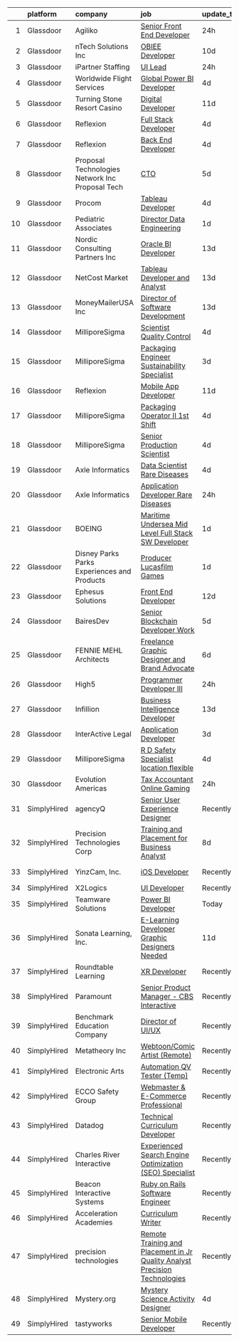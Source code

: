 

|    | platform    | company                                            | job                                                                                                                                                                                                                                                                                                                                                                                                                                                                                                                                                                                                                                                                                                                                                                                                                                                                                                                                                                                                                                                                                                                                                                                 | update_time   | location               |
|---:|:------------|:---------------------------------------------------|:------------------------------------------------------------------------------------------------------------------------------------------------------------------------------------------------------------------------------------------------------------------------------------------------------------------------------------------------------------------------------------------------------------------------------------------------------------------------------------------------------------------------------------------------------------------------------------------------------------------------------------------------------------------------------------------------------------------------------------------------------------------------------------------------------------------------------------------------------------------------------------------------------------------------------------------------------------------------------------------------------------------------------------------------------------------------------------------------------------------------------------------------------------------------------------|:--------------|:-----------------------|
|  1 | Glassdoor   | Agiliko                                            | [Senior Front End Developer](https://www.glassdoor.com/partner/jobListing.htm?pos=102&ao=1110586&s=58&guid=000001813ceb112d8b528569f6ad082b&src=GD_JOB_AD&t=SR&vt=w&ea=1&cs=1_e94e7362&cb=1654584447711&jobListingId=1007921917311&cpc=3490D71336BF6258&jrtk=3-0-1g4uem4b6q6fn801-1g4uem4bkmfra801-890b61647273cd3c--6NYlbfkN0D0ZqxdZg2TwcIemQ4yr89eGinLCR7bn2QHXosobzuZIDPQNz2x7R5j_knFQxVWfJ7pCtgmXkjYXtJV0rBM8cIrOc_QF6YezZupp1z1CnqMl-VVID3ejjCI0oAqhWrZ_mzzQ5tAk68g4EZAag4q7bpgtXvHHt218_OOR1nfoKu1EsuGeddOhwT3JyZy8hGbLCTD_mLOnkTNhkFFUj_WhyS_N4mOcE64vw_RCBX5mYBdkQR63EWKf5d9-5FzxrXhUFMgrvntvxWPZcKdeVGvLtPMXys3j5Qy8vB-n0ZwKZ9NG_4BGOsCY_tZMdr3y_bhlAVyYSAsqQnVygCR56Oho9iWXRDoCSEHZnOxN5OvPnGUAloVUig9_uYKxZFx4Enhi8bleJp5f5kJ6Kv3c-NTDLYLNMiO8Y3f8XIHzYD7lR7qx2qPB53q2zMS05a5RA7ox93ViMhOmcBN4FEXKwhmBKCSd70WwbzJ8CDhBgDK51JRFiytOx_VBjCRqeiWLkwNJkoFf7OhBs-oEw%3D%3D)                                                                                                                                                                                                                                                                                                   | 24h           | Remote                 |
|  2 | Glassdoor   | nTech Solutions Inc                                | [OBIEE Developer](https://www.glassdoor.com/partner/jobListing.htm?pos=127&ao=1110586&s=58&guid=000001813ceb112d8b528569f6ad082b&src=GD_JOB_AD&t=SR&vt=w&ea=1&cs=1_13484702&cb=1654584447714&jobListingId=1007899629247&cpc=D99DB9A39DE67464&jrtk=3-0-1g4uem4b6q6fn801-1g4uem4bkmfra801-12a9408977881fb0--6NYlbfkN0BaWX271LTawDCru7aqoxnwLvi923L1fWKDUcEKww0rGpw3H3l_Hc6zqj-sSau81j8nnlK8Shl66ivofoxQkynfFjX5iuG0HW9ayfepzVlxZLeou9z0jTrw5DdYeiNrimgpxcrT3MD6y5IjC2fZ58y9Syk75exA3-H1H9Zb_M0BxMgy-Ca-iUF9JYXQaOsDa4FAy3v7ekpV3QF7iby4u_U6F4OR8CLB07QcM68Zbf4n5_4N4Tev5XVkZ3D1ExU9rz-NqGC2jxbFh16wP76roic9fuvIadJx3Qyw37-f9VyYETTKueUcTpSch7sf837lkvcUrBmKhplz4g2KbLpYEPz2H-EkuKyWDF--0KVubw9sgX8UXvLNdU6pMve2tQVjLXcn85q5iUjcOG6uWV3pcpmYif2HWu_Q-H0eq_rzUdCBeGTvEst0JG4_k_HtGJK4w4k2FQ4BaeLDU7-EWjROXPybjtI3rIiw4OQ6dMKO3z1EeQAZR5aw4OtCREoY5CKx5OIF2BlqChQo_A4a2PP6P9hw04xfERi_aDMMDw00EhyTHvXeeDd9ekBj)                                                                                                                                                                                                                                                                          | 10d           | Philadelphia, PA       |
|  3 | Glassdoor   | iPartner Staffing                                  | [UI Lead](https://www.glassdoor.com/partner/jobListing.htm?pos=128&ao=1110586&s=58&guid=000001813ceb112d8b528569f6ad082b&src=GD_JOB_AD&t=SR&vt=w&ea=1&cs=1_091a900e&cb=1654584447715&jobListingId=1007920739618&cpc=B076152010A3B66C&jrtk=3-0-1g4uem4b6q6fn801-1g4uem4bkmfra801-97ca674ef347cab0--6NYlbfkN0B-EimVQqTc2tFIV6vuu5Q2yMpllFPYuV8Iz2jCwgQfkw-l4YPp5GzHKH7Tz3sIsloMCPDl7xEbhyUty-bqmeEVRijf3D4KasROnH7706eWL7-ejOnMaYU4HGEcZQcsfPDG7FgWZuuopC5_RHqHWiVUfA2lhb--Ta7vkmjWGKKm3lauOji-qwubMOd8cZq-HsZt8PSFIngz2gyf4KaYsNSFXi3zZTAk-1AbRXsZFg-aBEj7h2OPq767hl8AIZK0ccNtRLqXcGBAtLPPrx9sOJ-TeJTIUUIIqtiRpIPt6fumKQPN4RQhOAq9e4NkVIym-IGcO_FXFtkdbm1goNpV0hP5T_EtUVjCa7NrljkzcjI0oy7b-ffozTAr2nm-qRTjcdgfD8_hNGq1M-OTNZ69Doc10hurtolXSa5mgjY9N1y-OWzRAfT08iGH9o_HbAPYU3ai2y4sodr8qd2UOZnyT0Yh5ZHUV1yC64bzXMJVyrFiUpVQI6s5cUKm_asyOk_cjd9kDuxme3IVBA%3D%3D)                                                                                                                                                                                                                                                                                                                      | 24h           | Remote                 |
|  4 | Glassdoor   | Worldwide Flight Services                          | [Global Power BI Developer](https://www.glassdoor.com/partner/jobListing.htm?pos=124&ao=1110586&s=58&guid=000001813ceb112d8b528569f6ad082b&src=GD_JOB_AD&t=SR&vt=w&ea=1&cs=1_c9855bc2&cb=1654584447714&jobListingId=1007913809101&cpc=56632219D727AB75&jrtk=3-0-1g4uem4b6q6fn801-1g4uem4bkmfra801-3551435e9a443746--6NYlbfkN0DlNXR7iZHEEVq9fvtKVQQLc88q0RD5VoHWJ6YGqchaPItLzmydZ85ZdlXhxXwSDeVQ5jyohUKO8EaWR7s_iFvQP1vfWxufg-p8kSeRLIA3cgXVuoumyf8e6sqaOO9h9tVQzkgtX5q4hJoiuWQqKb4v0hFDiciowA2DZZYAzmrmbLl4PwqCTAajMHURBZ98-CVNy11dURptuCLMHw2x67D6pjO0W-A5Q7I8_NOPntavAj21n0YEBw_Prf7E3BDuV_rgQ4sdo9-ZsWZTrAbYBovbmdWcv51DZxzzeh_td6f5XpjZXQ_hcd-QxefAkx-XbeAKlZ5vMSToDKXr5a1clUMgVnPmtPRFBMDm4itG7jKEYSP4KdfgET86wXeKobohN5CER7eIcCpzNiNYdAZbhU7rXfYKZ_6yupWoujLqZvhgoxv858GA6NsKgY_Qj5_Nm7bDhcMJziTCCcKLF13CNRbN4OFT3a4CIuI1CW74GIcr6ajjGgsKcOdid3qwVl4XC_Y8RrWqDG8vHdW_IjCgZSIr)                                                                                                                                                                                                                                                                                                | 4d            | United States          |
|  5 | Glassdoor   | Turning Stone Resort Casino                        | [Digital Developer](https://www.glassdoor.com/partner/jobListing.htm?pos=115&ao=1110586&s=58&guid=000001813ceb112d8b528569f6ad082b&src=GD_JOB_AD&t=SR&vt=w&ea=1&cs=1_fcd8c8f9&cb=1654584447713&jobListingId=1007895292865&cpc=9FE5D8D7282D4400&jrtk=3-0-1g4uem4b6q6fn801-1g4uem4bkmfra801-05998afec15f966a--6NYlbfkN0Drqv2cs2svxDvjLpEXdnoULgnlhXuTg2ub_cGqLXWQ0sLFulLhsobK3cPNmEuaM108iLnU-CIy4_ZLQWJkkBs3Ch-r_8eaG-KqllBN3a3xR-Avn03SVjY5nGQBwqFh0o5XzBnivrfNlDDpUZF3rAGC4RtuxnULrAfZ4V9RSFUb4q4X6h5sklA7SAzWWafwqYcswdWZymaKsEP0d3vfyugNzjwUfgYT0m92TjLf9H4ZgO4dHowUTrQlXgN7WoC8-DNXLrT8fIHyPT8A-PbSpT_bGGqwcEo6VGuBGjLLnCM0QG36DJKTU3yomyOamNmDDTsWHq-Dm7mdyiY1j8tAFRzV-fIZ3iKW17JOovt3WP6Gob_KcmCW40ss_g5Z3FW0ph3JguJZPH2iGkGwT4qVfJF2XL5jfgFyDURC0pOhU82v8bvgSAl5YTcPshFSF-l98-ynBF5DT3Y64wUvUv-UZEciuGQRSr0k5Y2Y4RgoNrxjFuXcZ-qZN5TtS4xW8C-ISDloO4QWjjDCLg%3D%3D)                                                                                                                                                                                                                                                                                                            | 11d           | Remote                 |
|  6 | Glassdoor   | Reflexion                                          | [Full Stack Developer](https://www.glassdoor.com/partner/jobListing.htm?pos=118&ao=1110586&s=58&guid=000001813ceb112d8b528569f6ad082b&src=GD_JOB_AD&t=SR&vt=w&cs=1_3011081b&cb=1654584447713&jobListingId=1007914920755&cpc=9EDA28EADF1DF7F0&jrtk=3-0-1g4uem4b6q6fn801-1g4uem4bkmfra801-67e4fdd39bff15c4--6NYlbfkN0AZhccrYCUSJlZEde1UnGXnwlG1V9FU8luw-eezWnVYr9_1En6wc3mzzqtSnv-4GpLxwcH31akk5faPLyjNmJbduIAfGjsk43GzdfOixoMLJxpXGhTXv0dva03SZHWagc8QrlRw6HF7t3i3Pbag-EQsHAe1k1M98B5HJqurwNlyQj1c9KfGJ7zLoWiTXuYzapcqZFWmd2nSJ1BeeF0wIYawJWEAr7CL-i__1_HEB_Qbmito2Dbe3tWXyxMUnU0yYwnjKguGqUOwQKr5Br7E8kGRi25XBcGoNidfzRVQKVASQu5W2eobg9FPGLwmthTXGcKUZK-17Bl9aFUvleU92oIEjF_tsBukXSfYgYa75u-qUWyLeGNceWP2W3HXSPUGcaYnL_gHxvgekdk5r9E-wks9KuVJoKFmqxK5GvD4P7-11_s1Bemwk8w5ahxWsjUpphA%3D)                                                                                                                                                                                                                                                                                                                                                                                            | 4d            | Lancaster, PA          |
|  7 | Glassdoor   | Reflexion                                          | [Back End Developer](https://www.glassdoor.com/partner/jobListing.htm?pos=114&ao=1110586&s=58&guid=000001813ceb112d8b528569f6ad082b&src=GD_JOB_AD&t=SR&vt=w&cs=1_4e196622&cb=1654584447713&jobListingId=1007914920753&cpc=AF8BC9077DDDE68D&jrtk=3-0-1g4uem4b6q6fn801-1g4uem4bkmfra801-64f3ec5a006a25ef--6NYlbfkN0AZhccrYCUSJlZEde1UnGXnwlG1V9FU8luw-eezWnVYr9_1En6wc3mzyZXn6_Dj2AK1-YOqjfLCzMf-TLYp-UhUAHGwadT9p8CeC09swo6OVhvvcBo1Xc9inRwMUp-QTATb6wM3ykctVMo_eSIlXQ_IxX5PmPkdqMUNkebKquxIRxfqYM5RhK_uMw1dOL6NCaogAGtaHzKjD9-YvrP-6_r6BxnFFdQWZFOmoLh1Je6aOfG1ZdoRFrc9NIqogAmeewIArYTwsq_gyyRxt3eUVBF97oMR5Yi8N11mqL4DDfT2m6L0_JyVJC7UjKbqkNrsdziUSCfLxbcjA6tTnYF6NS6CWVwGR01NFGuNzk6LD7gPhOh7E6MbiKSsLA093sza1DxSm-ueyXSv4uobMQ5wApg0Bte4OMnod5LGRqEx6rzo2ePXw3C8SDTUYJKoNnvN4_s%3D)                                                                                                                                                                                                                                                                                                                                                                                              | 4d            | Lancaster, PA          |
|  8 | Glassdoor   | Proposal Technologies Network  Inc   Proposal Tech | [CTO](https://www.glassdoor.com/partner/jobListing.htm?pos=101&ao=1110586&s=58&guid=000001813ceb112d8b528569f6ad082b&src=GD_JOB_AD&t=SR&vt=w&ea=1&cs=1_cf138cf5&cb=1654584447711&jobListingId=1007910502265&cpc=6C5F685A2901E95A&jrtk=3-0-1g4uem4b6q6fn801-1g4uem4bkmfra801-ff016a607264e08f--6NYlbfkN0D4nuovUOU2dPryPr7-xanE7ZFWASvaSyNm3BqXIbrO0nDY8rIvRZx9k3Hk5-It0ewDe_dTgLhJGJyBUzGi8suw1yTW6jCjkDdIPAZGytLuX4sqtEIh9I0O3Ht17RxrsRtlIc49xXhnyU0rlxXD25hhcOvQ_XwRjLNMHs_wI3KeRO4NMKsYulTRtGujC25jcvtVQNdeojySwENMRnbtqtY1BMfVDJ47_lyhArlCMBNzRXFnhFxtr6vPetJMN9Z9eE9cNg3P6ge2Ly22dOTv-LZONFzT8p2D0n8-lVTVx86y8PHRF8o0OFXHWmDs-7mtATnG1USiJakXwCObalZpStZ1Vq6hw6qnIaJkUuCXgQvnhNZyp1cRqIET7_HK1MmImXGM0JUlO048DDEZdKbDgeHvX2lBFON3cN4SoE7DptG4s0aQpzxwFCaouRkOb61TsY6kLKU7OUaCbC2hsc88QJ5Rbh4lSiP6Yg4TLxshP8TjVkdD6z4JwsD45pgXz70yPiw4_q8whqy7Fw%3D%3D)                                                                                                                                                                                                                                                                                                                          | 5d            | San Diego, CA          |
|  9 | Glassdoor   | Procom                                             | [Tableau Developer](https://www.glassdoor.com/partner/jobListing.htm?pos=104&ao=1110586&s=58&guid=000001813ceb112d8b528569f6ad082b&src=GD_JOB_AD&t=SR&vt=w&ea=1&cs=1_e18c31f3&cb=1654584447712&jobListingId=1007913483860&cpc=21FF074A0DA48AB8&jrtk=3-0-1g4uem4b6q6fn801-1g4uem4bkmfra801-446f3fe1e3dfa61d--6NYlbfkN0BreR47D9bMWJ28XlwS8rs2_GIFY3-vSdy_Xwl-swcV-mu1ZFQXgVSpWtMe3rAMydT3IG7Mos31yd2tsKg_lmjBMKVVlTLPoONxqJ5ullKYWPOTBaUccyfyc_qeYD0aYQQ5nryx-M8n89BqwJ1PPub1rbpM-q6BFNvOzz3b7lVIH8s3PmS54wBsr4q_--pyOsif4aeFCsb7ffF_V743c0GMfW_Mv0XfF0PCRl-zY8oi-Xv7P7TZ4VLYjksyte5Zk9G9Gj1k50no3HMitDDk4AQbrdUR0QwNWros-FBUEQIPxmcs2RVSKV5B6pP_TtIb_srAyxnayhbvBhSfscbQM8oiUkuAX8htULGpyWw5aUy0nWcDLGsgPirnCf0fX8g6_CaFsEpZ0sBTH4GFXU6iu9qL2sjtuW68BWFssNrZUHLsW-kse4vqJ0ZHyim1KShEJIAPMGAsodpYtYM6_gTKlDLlKrERQwkz1BtmLjfaqcnicuixQTv2JahBGBQ50YQYUiYpiSo-V_R6hHkn-aXvEcquZ3LTG1mqlP0BsD1JKiUxb_eHzOjaICAdZoGF0Urj8XUtGiciSCmxSRlqetQAEa07)                                                                                                                                                                                                                                        | 4d            | Irving, TX             |
| 10 | Glassdoor   | Pediatric Associates                               | [Director  Data Engineering](https://www.glassdoor.com/partner/jobListing.htm?pos=123&ao=1110586&s=58&guid=000001813ceb112d8b528569f6ad082b&src=GD_JOB_AD&t=SR&vt=w&ea=1&cs=1_f077983c&cb=1654584447714&jobListingId=1007919085309&cpc=723ADC3DFE402989&jrtk=3-0-1g4uem4b6q6fn801-1g4uem4bkmfra801-e684df30a9c96e20--6NYlbfkN0DemAzEP9v8bu_pGidMGU8OExREO38xbIwIxTr4yWdaEYEhIR7v2WjdryoIPKSwVfi88H5hRXsl4zDSOhH5oTigNK3B_dLrPAiIeNRy4J_UoX-HnPmCnrMakjU-pQ1tSPN58X0uayTH1YvllaxQiMSf39LepV_oJAY5_NhULLUj3B5hqdWBrmiW_q6vaP4Jmy32hDczMI0dwHNdq1Xqm_nQkWn1t8df4cN9IC3NoARzJ5P8vjQ57D7sKUe84zabOmwXnQ3DZK-GVj0gy8biIbeAfIPDlU-QkDlGiH-LV2keX7YkhmJ8zVrhWbwH6i8DvJWKDxG8cyQCy84EGv3-Gu4EJ5PNerFRIffasbVVR79PKvV2eLmjQ5xxQ6Q5VsYUl7kyOcYjENnD8T7CLxlW6kPg61qqhaMuTeFFDPwqHLoCwx_pQI-PUCaGILivnLoVRJTOQwOl_gRABdmWO5x4ebvDcqyxOKaD1uwqMcIxngFDLys3pQTBJ-YeumiXM81sb8I%3D)                                                                                                                                                                                                                                                                                                                 | 1d            | Remote                 |
| 11 | Glassdoor   | Nordic Consulting Partners  Inc                    | [Oracle BI Developer](https://www.glassdoor.com/partner/jobListing.htm?pos=112&ao=1110586&s=58&guid=000001813ceb112d8b528569f6ad082b&src=GD_JOB_AD&t=SR&vt=w&ea=1&cs=1_362e96ca&cb=1654584447713&jobListingId=1007888989177&cpc=E521981D00147CE2&jrtk=3-0-1g4uem4b6q6fn801-1g4uem4bkmfra801-c65aa6d808245083--6NYlbfkN0CuddYzSunS7E2NwYd7exJbI9ja9fl0T_DWmOxRVbKZd05zysZ4NU7V6nA2FDDAn8iSntbVlt1wsw8c57heOUVAWR6y5WsiLDUXlbQfdfcJonMvt7TxDdPii0BiQPgiq-Ff1_GMKdJTk10X4Vu10iBegMZBucODL1XMtTdDTgfbLV3qgP9tAzBOjZY580DxFq7E3JjdV0QkhHcITnp1bxV7p6aVtvy7gnAWPGrIlNAp5gXMXyjf8i1VbU-3st3IF2Os-pzMTMhfIMImUj4VfTMBfABFBnEk3niP_UZZ-j0GPO5LKSQGHRi5IIX8AMoJ0--rhXZeNq5y9LPtp32n5S_pTdQH8AO7aa0xl2UMo5dfNhNenuqzqfEYnrUj6ZYcoqGTyHBItKfgq6BL_Fr0Ca6IaaXL4MRElApJXaji08B9APRxkXyn7LfVoDfdaLAF5CA0glfEvMtUbi5Cg3Mg67GWTT-VE5kHBBi0a16ldvs3Kx5dDlI3JpQmDmkxbn16GnB1k-ne0VFTLw%3D%3D)                                                                                                                                                                                                                                                                                                          | 13d           | Remote                 |
| 12 | Glassdoor   | NetCost Market                                     | [Tableau Developer and Analyst](https://www.glassdoor.com/partner/jobListing.htm?pos=129&ao=1110586&s=58&guid=000001813ceb112d8b528569f6ad082b&src=GD_JOB_AD&t=SR&vt=w&ea=1&cs=1_0ee92e8f&cb=1654584447715&jobListingId=1007889611564&cpc=82B3195DA92CAF92&jrtk=3-0-1g4uem4b6q6fn801-1g4uem4bkmfra801-131d9d042ea2d248--6NYlbfkN0Axy-kXDHGgq88qlxf-kn59jw7jthD4WQMYh5lSWikGMwZ0UNCLspHuQsti98Pf0etdi9GiBAHjnWnFJt6PP3Ly0RZWa49Rl3_QtyGD-z1cDNC93xNHpOVU1r-zruyoXt-RAd88La9mzBCmzOc6LoEL0_JrqBtLBtXMaLYkON8KLg286b3hGoDUQkQVIhdEUyIyNLod3VJm_S2I-aJU3TU3-AF5JEzsPN4zBsX1HTvSrsGMS7hPAx2reQh9bYwNfieS8EmvgYsRJ5wW9iMiZEK2cPcWyofVbNYbHDtzRn30hr7hNhzmf5J_-2iATND0LybPC-Kzo-OUoB9203exostoGkHfQri8s2C564dUF6HnC1pP0LZgiYw5Xn_eXvj2KlOxMGOGgvq-kf8iR2uuXQdQgqSnZLzbRo-tWzQBFmiNlWPrvhs48mWnhgouicxrDNtIdsF0dOmBdaMsyzGFBT8ix5OX0S5r7ntncUVgR5EuhgEl3DiFnMkmDBjUnSfgvK1qT2nMTg-bkQ2PegnJBMLy)                                                                                                                                                                                                                                                                                            | 13d           | Brooklyn, NY           |
| 13 | Glassdoor   | MoneyMailerUSA  Inc                                | [Director of Software Development](https://www.glassdoor.com/partner/jobListing.htm?pos=113&ao=1110586&s=58&guid=000001813ceb112d8b528569f6ad082b&src=GD_JOB_AD&t=SR&vt=w&ea=1&cs=1_8e44f530&cb=1654584447713&jobListingId=1007889089840&cpc=EE7F0D06914A6BE7&jrtk=3-0-1g4uem4b6q6fn801-1g4uem4bkmfra801-769b1c6db1add6ee--6NYlbfkN0DT61kLjdFSjEt12lSIO0ii7jnTWqzgOABOdg3sRKPBg-BDwAt4KTL2jqdoh7ijKEecz-3k3TKLNeASbG_E3n7urExdtry5UX-DGlGBfQtG93LDx-qgDLQkGdl__XkKpvSDf5dCH3h84qeKgGio555muORIKO9SjKXJloYYKvwuY16k_Rkm26hkFOqepCD3EWnlsuhowCcW8Ac0fjAqnqtmJHhumUiDe7EXZPVU5c8nNj8Z2juSY9w2ZhvHx7InpUWil2hBKRK7GOwzjtJf2D8sk_syPTdd3C5O0GArDDHXc_Z4CELA1bLP04Pes8_keoosGnXETb3MNrb2LLsxmvgmUB69dvm1LxHH0qF8XWf2SKMxzOPdHL2Vfm7V6gB2DDRttxd5SewX9Qw8mK7QfaeNfQRtWKmCEM2gxo3qp2v_UL6HUo-jvqsawOpDW8vdgLZh6_WYLF_5TFRHYqqVnNCFhRWIoSSeZZMYPTFz7u0hjGQdPqdlAUN1JQeMmwEVMJviEd2TI-UQPuaUZN6Up1dr)                                                                                                                                                                                                                                                                                         | 13d           | Remote                 |
| 14 | Glassdoor   | MilliporeSigma                                     | [Scientist Quality Control](https://www.glassdoor.com/partner/jobListing.htm?pos=126&ao=1110586&s=58&guid=000001813ceb112d8b528569f6ad082b&src=GD_JOB_AD&t=SR&vt=w&ea=1&cs=1_fd1f0796&cb=1654584447714&jobListingId=1007913953257&cpc=59DF70BB7E75A6DF&jrtk=3-0-1g4uem4b6q6fn801-1g4uem4bkmfra801-2e666299e65aeeb4--6NYlbfkN0BVk6V6_H-44ShDoAv74t5K7SXG-DpwpkADLomRMHTs5HHjyPhJRCYmqQl3ScnWyKMtSYpZnqeUze8y10ofpyeUiBza-PxTFufdqVNYoMUF2JvKmAIYCk4spkgQWu4F_t1z2NAPf4ofNh-YRXOl7HRd8Jfextni91YSe7u3ka2f9waPzATXi0RwGe2GdzQjURWa2uQyuXSVhDet8LrRPNto7jLE234fITBADik_PPMTClu-U-KoeyMI_bUJUGJIvs6I5xeh92NptcvD7Nng1dtBuiFo6IKJTtt4LP7v-fQ6jYRwKWqizxMeZmkcFAktP14AXtVygxFUzjkY-tE5a9QwGKseBv_dqhXZ9qw18uJy2zPUvf4dTKVZ7yW12NtLJBbp6yla30ol2-X4Skpvr_ZIiZb7HO6aGlfJLzN-mGM8NOAmmZ86ebrpsr-yCvu94sn0cMVy59AHwvyTyOToUdMb0QUpW4JVtZtdvWOCUrRoxT7ygmNZUwKml-ZFq_cbdYpCZXzZFkSrfXWvZ4GsvI5oSeSGHYtxLq0%3D)                                                                                                                                                                                                                                                                                  | 4d            | Lenexa, KS             |
| 15 | Glassdoor   | MilliporeSigma                                     | [Packaging Engineer Sustainability Specialist](https://www.glassdoor.com/partner/jobListing.htm?pos=103&ao=1110586&s=58&guid=000001813ceb112d8b528569f6ad082b&src=GD_JOB_AD&t=SR&vt=w&ea=1&cs=1_4a068d72&cb=1654584447711&jobListingId=1007915930241&cpc=414F59AAC079D902&jrtk=3-0-1g4uem4b6q6fn801-1g4uem4bkmfra801-88eeaafa8c7d5cb4--6NYlbfkN0Dp6RsySR5BdQGYHsy9mvovLnm9V2JDiGVnh77ti4VDqHBlzkURKcfce07-M6JDOvVjKC3iPXWFyWKGTML32fzRh-96_nncPUvtOFtx_ZCsgu2rTrJX01uWF3M4fPryQ_QWzNIDEH1tZNJ6U0hqnXsgjQao6-gVELZ7dWopf8XIXv-w16HUoZ_at-ERwPEFEouD6WD3t5bvgb_ChdjLKmaaqlWmGcLoEpcdlWun70GhzrnD89mprbcEdTLzanol2793g1QAWVvVNLhAKF-qSb166hUaR641bba_YuZMso9f-h9jEpCGrtdXQxNQ8Xw6etiATVsJp4CBJB3zLrRWyH114bdiX1oXZ_5yWDQ__JWzvALs8wJOarbZJotIKLgFpclGrIaEu50OGeYsSEoPTdASD120t8P4AU5zMjF-ZiX3ddfota8e86EaihYLDGfKtEtmOl4gInMO9tJpb6qoFGT69azkBiYnLLTkTUnZW-9RmEIuearsfsOkf5A53K7pzBGxON7MelJqIA%3D%3D)                                                                                                                                                                                                                                                                                 | 3d            | Milwaukee, WI          |
| 16 | Glassdoor   | Reflexion                                          | [Mobile App Developer](https://www.glassdoor.com/partner/jobListing.htm?pos=111&ao=1110586&s=58&guid=000001813ceb112d8b528569f6ad082b&src=GD_JOB_AD&t=SR&vt=w&cs=1_784316f9&cb=1654584447712&jobListingId=1007894320524&cpc=F4333377EDC1BC7E&jrtk=3-0-1g4uem4b6q6fn801-1g4uem4bkmfra801-25014b43b441c21b--6NYlbfkN0AZhccrYCUSJlZEde1UnGXnwlG1V9FU8luw-eezWnVYr_TjwKh1ZGohOzdlSt-jZyJoYtBt4U67c7RgjXx3M6bAOrOJyvwKHXm4qZB4zo1Hcp6XM6pnssR78KyEJTe42_BC6MMZlqwnvKeNkY2Xb082_x9bsfE8RiO2kOQRyqmt-Jb9f1LOK6dtdKnPlwevdvkpOWpR1qgeWnST-p-j0OI_y2WRDeiDTar0o93na21NEMXZF55ZZDeJx5i9a5giifoEFozgh4WjAs6A5Cv9gTkhOgltdUs9rWPcgEUo9MtEMMcfMqhTjaqcZSAfBGBdXqbBdrrwwB2kLm-WeNGXhLc_3mzopYCrlaWveRZm5NgRik01m3W8uzTXkR9piZB7BJQooVrXT4ap2ucYLpHsFcaotxsIVUp-yEIe1hpLsGr8tZyi3O5Kp2wlau5ZV54Xh3U%3D)                                                                                                                                                                                                                                                                                                                                                                                            | 11d           | Lancaster, PA          |
| 17 | Glassdoor   | MilliporeSigma                                     | [Packaging Operator II   1st Shift](https://www.glassdoor.com/partner/jobListing.htm?pos=130&ao=1110586&s=58&guid=000001813ceb112d8b528569f6ad082b&src=GD_JOB_AD&t=SR&vt=w&ea=1&cs=1_a11c0884&cb=1654584447715&jobListingId=1007913905692&cpc=FA84DF7EA1EC2398&jrtk=3-0-1g4uem4b6q6fn801-1g4uem4bkmfra801-3bd1c49d77d64a02--6NYlbfkN0AOEVr9WcG04HRkQRrqfdRtBjzk7axq2_A_EQjoPYd2lTR35lT1Hx8ji3DYE2TWmf9CGeWrebdcD7pDSE4g51CPSOdl91cN3x_q6dV2U_aI2xvZ3HHrlSB_68JwnzJLmKsuWs77FhIPG3TVTebilju_pzPqVB9GTke8kTeiJX2C3EeXrN-yCmR-9wtYchBW2qt7SX-jWU-Woeorzz6awpQVdVqQ6_9P7-mQPsaSD_4nyCwofcAIxmmPw0dfqeeB2PXoPbnUB6qnjcz4RsYaexD668ZzXQfbhhbyMTJ20pMtxJMmvADF1lOl1V0shBleWzwNUidFrJTcrBZ5VvZ1jlHkeQ3G9pS8Ys5Nhh6woSnB_raDD--WCJE-y2dcgSQVo5glsQ-VJIvyWCcSADKm7SOkdUTtHiPkJmWgiEV8WHbwX-Fs9veZM0ssCl5L85r8MNXmSND9d_XreraQMM-747SLpw78uCLxH5yAiKn4oQjd803GIbjkr7ZyCZM_ddu7alBAILaRZu9DqvqrIJWcOUJwU4tjtxPmNN69mgOQCUDvFw%3D%3D)                                                                                                                                                                                                                                                            | 4d            | Saint Louis, MO        |
| 18 | Glassdoor   | MilliporeSigma                                     | [Senior Production Scientist](https://www.glassdoor.com/partner/jobListing.htm?pos=106&ao=1110586&s=58&guid=000001813ceb112d8b528569f6ad082b&src=GD_JOB_AD&t=SR&vt=w&ea=1&cs=1_8b722fd0&cb=1654584447712&jobListingId=1007913885135&cpc=AED165184C5D3F86&jrtk=3-0-1g4uem4b6q6fn801-1g4uem4bkmfra801-da85e24124994df8--6NYlbfkN0AOEVr9WcG04HRkQRrqfdRtBjzk7axq2_A_EQjoPYd2lTR35lT1Hx8jIZZC-vznvXEI2qjdQClkzaeUTzO1M0C6Jab9G73gEpvu1Q_Y7tUwQjsdXAskyjK-tStal-Rad4MXBgrLpTkSEr-AkC_UwwGmnBwDYSizJOI_fHHJhYEhJUbvyqAB4amIjW4C-vdbQ7y-C5wbTK-WQ3AJMvCwFLK9g5OY-OLZrFdpMYdMasTo7mONd7gk_5K9nVOnJKJOHOKSsPCdol52GHhFCYfNR_iwTrlnvWvtEhROjVE38g7O9u4iOcHDTzZQuqz3Gep54aOtnf2FIG_X8KegomWU388m7uFHTFNN26eLVHaExezcohG4RJPtQCHPIWNnK_7gy3phDJoIWXxk_EJc4EBmui2rkU1440kySC-AOR5ShW3igLohifACmCjL9aP96sgDHER7EKAAXxP3tYTs0yFfxg8ffu64wEHXEushoVKStNvXn2L9ZDFLUH6oHIjVR-hcj7N8QC4CamVtz1sJMVcOvyp2-1VVcw4t3T62dwfmq8lbrQ%3D%3D)                                                                                                                                                                                                                                                                  | 4d            | Saint Louis, MO        |
| 19 | Glassdoor   | Axle Informatics                                   | [Data Scientist   Rare Diseases](https://www.glassdoor.com/partner/jobListing.htm?pos=108&ao=1110586&s=58&guid=000001813ceb112d8b528569f6ad082b&src=GD_JOB_AD&t=SR&vt=w&ea=1&cs=1_5bbe3b73&cb=1654584447712&jobListingId=1007913660683&cpc=88825F42635DFB7C&jrtk=3-0-1g4uem4b6q6fn801-1g4uem4bkmfra801-e300bb7c7a313628--6NYlbfkN0Bo31RVmdkw5vQjGIRdvR91C8LyiQ62zsY7_1VlbtgjgNJ1ss7ltwTD2Pt12zuZIO2_iz8ZDHXHrUnXKYLJOEn37VokPVtrxnlBWxE7IaaJQJyC_x7m9qOYOa1joeP-K7ZZhTruBrKLAgyrZf_1TPy6jDNRJcHn9mwBclbIe_z2KdEcOhuzE6p20x8k7r1BZpxnh-W0vPniQJbZ2jzog4MFjcRtGDkRAHOb1uZfYEzKIOC6xoTlybFChz3OVzzb3SiicUlKQ-YoRT3C_oRsFT9fZIG3VJWNMo62fc-NQ7HWaapoRnRrn4UbwXocjagLUfcdyKVppBXP9F5-QYtuKnL8Ywd24b3VSzpRblJ5S7--kgNweSWXWeRuM77zVlZSTdzBuBJBgzTjxSRsJHHU1hXIuPMK_62db_MJJVLAPM22hMyyFY0niqtGX0wZd1WIKX6Jcl5vHKIReFfGP9RwpHI5s8WQRjcY_OscXh5IkqJ8BXBDfHCXWpAN7yTunloSNzhwuCyHgxZGdQ%3D%3D)                                                                                                                                                                                                                                                                                               | 4d            | Rockville, MD          |
| 20 | Glassdoor   | Axle Informatics                                   | [Application Developer   Rare Diseases](https://www.glassdoor.com/partner/jobListing.htm?pos=109&ao=1110586&s=58&guid=000001813ceb112d8b528569f6ad082b&src=GD_JOB_AD&t=SR&vt=w&ea=1&cs=1_23300ec2&cb=1654584447713&jobListingId=1007920967696&cpc=5F655C736EBE388B&jrtk=3-0-1g4uem4b6q6fn801-1g4uem4bkmfra801-c8c906503abb6d60--6NYlbfkN0Bo31RVmdkw5vQjGIRdvR91C8LyiQ62zsY7_1VlbtgjgNRFOzeWrBPtsWYd0isKUYCL6l9rGzLT28ZcrKPWc7ghLbo33J7Fv4_0Opk44TbnAf4573RYPyebV5CkBCT83R5gh-SkTvzNbejojTHsMipKXuaIWJSKjbDovJXk19SHeZ9Ubu-TvMQdDlAEVQwhAKRvgaT_pBs6bbNkpU4I7JiKzfv4w0cPOOzqwmGNvQWqsg5qf-rf91GRGQwYr_fU7WGDL67AwyEMrA3HAKYS7a-Fna7a6NLNT7tWwH98wkrQekNYVX3YP11odd_DHGSQRy_Y5x6vIneFGvk1WeHROrwUX-KBegdTLyP45w-PML0h2TYarxhTMWUk2z7NJRX6Kqp68DWO5k8g7jPSsxqPsZLI-OeZfIM0Ytekt7mS-0q_oZSadKqPntvGmXf8peD2j52Br-XnoR3eI5vfXMfNvT_vt9wkOKst_bT94V6CqkZ2RywQAtT8KbMEvgxw38TVjtFSnGvOhJA4Ww%3D%3D)                                                                                                                                                                                                                                                                                        | 24h           | Bethesda, MD           |
| 21 | Glassdoor   | BOEING                                             | [Maritime Undersea Mid Level Full Stack SW Developer](https://www.glassdoor.com/partner/jobListing.htm?pos=122&ao=1110586&s=58&guid=000001813ceb112d8b528569f6ad082b&src=GD_JOB_AD&t=SR&vt=w&cs=1_b07658ce&cb=1654584447714&jobListingId=1007919533160&cpc=70D6958B2CFB98E6&jrtk=3-0-1g4uem4b6q6fn801-1g4uem4bkmfra801-01dbc19f52645c75--6NYlbfkN0BddK4H-tsabPiX3BvkwhvbvP4OkLNzlRX6egXJy9Hb11ERhvpR4KXHXK2FLd2rf61G9V0NjqZspl6-VLPPTcFqUNIOnG_QJv--XqbnCL3k9CnwY6_r-SSFhWec52832DpB01i1SjT0HIst3oXSgNlvLoC-73KNBlA88Y0rMet_02bvH1WIuqJaHKYeTk5NDRoQGyOB3T7_GJw3nexs5b45eoWiJzQuNI44SahEaCTGzZGKDbgNVaGJ0Po2lJ9tGjouSXOx0A0Jj8V1692g5zbVc9MFX3foLfiyzgX_jrboZzuOkmo3GjaM5653yVzjK1nN7pSCjjzO_xJQl-_wl6TI-VBQ7dkr47L687pFbuRc5pvVZJW0bkM_pwWLTGYa6leZPxyzoxwegBX-1gYd55-bNMG1tkWqR6zWpxLxsxXTuZ4TDMg-b7WU1hT2gFdnhrY%3D)                                                                                                                                                                                                                                                                                                                                                             | 1d            | Herndon, VA            |
| 22 | Glassdoor   | Disney Parks Parks  Experiences and Products       | [Producer   Lucasfilm Games](https://www.glassdoor.com/partner/jobListing.htm?pos=119&ao=1110586&s=58&guid=000001813ceb112d8b528569f6ad082b&src=GD_JOB_AD&t=SR&vt=w&cs=1_e60a6102&cb=1654584447713&jobListingId=1007919229888&cpc=B101C867B3EF2D75&jrtk=3-0-1g4uem4b6q6fn801-1g4uem4bkmfra801-a0c3125900a9710a--6NYlbfkN0DAFTyt7pbDCC2JPO79CSdi1dIb81yjczP5qsKcZIxgiYm3-7g-689UDqHItQTwke95iZ56NJfW0WAn5lEwWQoC2Ftyae6xCNxoJh1qOeAjYQhDUgPi7yAfo7MysON79xCw9ysETEdhSQ5hJaknscd9IE51_AIVNy4hcpBdsF1pvkARQw_zxFtaSzhPoI28CYANasVERCpQTMKh50g3vajbQFyBfkDNKFM81j7pKdVPjS0WmDw_rB8_V43PDU7zHjwNaq4Ihuobv0D6LilzTlkf5eOReRdfkHMsO3YjQg6nwOvc7bDfCAgnxEjR3gg8EZKe1auPNDc5jq0jLMu0EGUaYjoonR_izqmVGwTAE0m6OSVr4CvQlYcVIIj6vN3kqwzKFvgqAXZQc1AbIHK4om_ikU4XqPOaXbgAu7u50yadRWIrEOcowbx5PLAR5s4bBB8%3D)                                                                                                                                                                                                                                                                                                                                                                                      | 1d            | Pinole, CA             |
| 23 | Glassdoor   | Ephesus Solutions                                  | [Front End Developer](https://www.glassdoor.com/partner/jobListing.htm?pos=116&ao=1110586&s=58&guid=000001813ceb112d8b528569f6ad082b&src=GD_JOB_AD&t=SR&vt=w&ea=1&cs=1_60cda67c&cb=1654584447714&jobListingId=1007892416105&cpc=8AC01DCC8FF2DC38&jrtk=3-0-1g4uem4b6q6fn801-1g4uem4bkmfra801-e225804f08ffe623--6NYlbfkN0C_82tN9TLu_XKPBJkUPiXBrIPs4kkfoElOxzU7zouLb5kkhG_0eBKksMimfN-6wUd8EJgOvlMfnlD7U_dv_r343THvUhLHL0uHWIHdXLRcNeBeLdOyrEn1WyuEpUa1PZmf06Kcgu2tQNNm-wP2OnyItmI2xslD10Q8mas5gtZVjTx1OobcQF0JyRRGDKISsJkHHMzoGkji4gS00nrlOLrpZUHgZXjx-9Ag4bgIY6f_fLxA2iPnMZDzNxx-8qMYOOf5d4PAW2g3o6YQ5aDf-fchFfA1HT7PoJn2UNV7gDzyXaLxwvbq8AGSXvgG925hTQ97DzQED34cQmwxeX6HTQKKe8sF3lDrIwUlepnU3EZFdu7M0K6o3ICFpBMfradEVBK9FXd8bqCzEEzeY3cwHGcWZ6FLVOn4umxfey9G9DJw1dLGwOGFJKJ6X6gE3Blfp8bgPmCkfejzGDAyLGkW_xcKm30Z_5dGvPq_hhf0VviTqcwy3uRT4NCVaeFpeTBdav6rVhNAErXOaQ%3D%3D)                                                                                                                                                                                                                                                                                                          | 12d           | Cardiff-by-the-Sea, CA |
| 24 | Glassdoor   | BairesDev                                          | [Senior Blockchain Developer Work](https://www.glassdoor.com/partner/jobListing.htm?pos=121&ao=1110586&s=58&guid=000001813ceb112d8b528569f6ad082b&src=GD_JOB_AD&t=SR&vt=w&cs=1_8ceb4939&cb=1654584447714&jobListingId=1007909603678&cpc=AC285F3A3ECA6BB0&jrtk=3-0-1g4uem4b6q6fn801-1g4uem4bkmfra801-3462ff90149d81ca--6NYlbfkN0BfEGkshao4EhrCCf7LYqKO8VNtf9vkQrewuI3DmTR_-FNjQOZq6FDCm1wcPTrdsPdLSKzVEygOAu4XMgC5Oi2nY8B0AKM9b_N1eIMTUCQo82My8pK1l0t_H77LBs46-KWumPkrZ4hYdwUxshK-MYEOBZLSJkq6O0JnTe1zfbMIQEnpUA0G6sMG55-I-ip1tqV2_1IY0XqLZaemIa29zd793hcLlq020oxxVZ39Gr96OT3EZ7OvElDcWO78Wk1i9d8U0rx4eGyTL-4FN-WSStnq_4f-irOU96f1ZBgoTx5WPwV95nxyMGd0PUrzp_DytFAmwi1OFLLXLqUKGijFYU3IJV9ljOeM45SvBbKG5s2E_SqLxVqQBbYvJDfYjOWrxNWzBzDY0eiF3xfyXGC5GqgFsb9LrYksqoPG8WzU2xQxhHeoFAHes-_Vc27yohrxynZ_fOjx7FRFk_Sskvbvfy1PgNu6YD_odAZ2hzgnPKt0h8K2MQDj_7Ik0-WygilSidpZW9tSIjPia01Li12BTmqI5fN55ddVxi642SEJ0oWpZHWnRRegLKFS9zRO6h33j20wwCYezSFqQEGSY3DQm1Sa)                                                                                                                                                                                                                              | 5d            | Colon, PA              |
| 25 | Glassdoor   | FENNIE MEHL Architects                             | [Freelance Graphic Designer and Brand Advocate](https://www.glassdoor.com/partner/jobListing.htm?pos=120&ao=1110586&s=58&guid=000001813ceb112d8b528569f6ad082b&src=GD_JOB_AD&t=SR&vt=w&ea=1&cs=1_ecf19738&cb=1654584447714&jobListingId=1007905966163&cpc=8795CF9063CD573D&jrtk=3-0-1g4uem4b6q6fn801-1g4uem4bkmfra801-003ba351f1dcb63e--6NYlbfkN0BG1QWpzEe2U3QA6Vqi_sjmYLnL8UwDHOnvXMvQ4BPtGbvMljWF5gVU5_RMG5pVvERma6uIN-MpxqkUhFukZ4vNRes7jdVyWOADuawNGmeBJnAqSCDmmO39KoweiRYWQT4BEB8Htc9ANfSiAJIK1VkPXbz5mYM_WZfjaoddtL36X0oZjMoqadeuX_9C8PqgiiWwPsA_Klwl0_Z6ZuCgpAMOQ7AkcQ9Doqrfynr3qIDajP46wNnJxdZUPPhMoDfzThhaXjPWQFzxw3X53MW2DAdCcj3FFO95uFN-Mt9gUNuV--xMHuV9YusD5FH7UZw3Q_KVDzY9dsUuNd_tPg-GTh5ABDydnHSNfMdIufuYT7wjF9fKiovk53fmybroump3jH_bQy7x7rQ7vFrVpRq4LQ-xC98vebKeUiGdvQvqHBhGN1HKyqGoCJ4iAlJudC63uPGPxzsU_EXt-YAdGiJTamH-0o99rWJcQpTNIgaMBpkAXuW9cXrbfv3zUILLuWbqy0xHet7JzspYmWcs1VyMk532)                                                                                                                                                                                                                                                                            | 6d            | Remote                 |
| 26 | Glassdoor   | High5                                              | [Programmer Developer III](https://www.glassdoor.com/partner/jobListing.htm?pos=105&ao=1110586&s=58&guid=000001813ceb112d8b528569f6ad082b&src=GD_JOB_AD&t=SR&vt=w&ea=1&cs=1_49d259c8&cb=1654584447712&jobListingId=1007921411918&cpc=63DC0C03592DB700&jrtk=3-0-1g4uem4b6q6fn801-1g4uem4bkmfra801-8d8ab4abc148ae9a--6NYlbfkN0AV8vU3o9nlw7wqa180ZkP3oAg17VLIhkP1SPyaIh_MQfkdvAdfhli-6cXhWcsZg2-MWY2dncAAo36gU3O4GKcMcGYx-zdxwOlBOurMWb8JzXlLBSI0WQLjE57r0yPWqzQbeBheY6fVhwYVkhfzd2V9cQs4LokOiPDf9WodN3xCLUphFsRoqD-mkQZX7iG3Kr8pbF5U75ODVlpAvORF6iqcl4BNtjEgHfqsE2N5-ZsVyU7U_TeNPPYUcYrSVrV5xPhYJHDdIKkrjF6mrhoZgLPaJRKlCsLyKbhyCHUcYVsu8IBw-emNSIiGfSirl7TnhSlJsjqfyQtw9QxtKahinvOxAy9ywtKQmIpfbujKJVXKqGtK7Cru3W6IKciYKcVpwa44Rj7Y_-pZElTrDSiVTWrUJ0YDqr0tKeYFzXx1Xm65wVc3Ua0vhrYeXb26lPdUmQowSgFZfM1cBA3tb_Wr6qK9RovQ4H49Z5Vs9poCW1UIfywTP_ewLUNao7MYBpX1bknac5kiaLsBRigd5DqWYHJ6tL7G-1zJNGs%3D)                                                                                                                                                                                                                                                                                   | 24h           | Ridgefield, CT         |
| 27 | Glassdoor   | Infillion                                          | [Business Intelligence Developer](https://www.glassdoor.com/partner/jobListing.htm?pos=125&ao=1110586&s=58&guid=000001813ceb112d8b528569f6ad082b&src=GD_JOB_AD&t=SR&vt=w&cs=1_821b2b6b&cb=1654584447714&jobListingId=1007889831721&cpc=75B6770C194DCF89&jrtk=3-0-1g4uem4b6q6fn801-1g4uem4bkmfra801-e79af7eb68028bff--6NYlbfkN0BvrjnhlIknunj6B5uFGHHla5BSmGDnouF8_mjReNBU2kRZZ3EzJErp0COAVUUbXLGuyBsgTDs59K9NZDxLgZcwaYXgUALrKYeyrlRKeggKREaJKQkYEWY5RO2IlGDti-N_Irz5i0MPZoGMzRb-fRXeufQnN_HwJ8C_1zkfb-N0WyK9GyVW3JDR4dk5hVYLQ2l01kZmGlxOsgWMiPW48nBOlAe43u_NiqRgJaxybNTwHcCfJIqeMQBClIoha1jf8eC2N-sffLWGe0evoekzUlNX0pRXXbsd6pfrrZzxCcLh0vmXT8-ry_5dRdw1qVyYh2AOZu27f0My8drT0mX-cnvVXE84Ya1w6dDe5CY3XbxNh8kmBMqbxVsrFeRpPQOGFcjtYh7EBUJTndSMNe9Nwp8FZpcguMbVdNP18f44oXhNk-2KpdIUbAxYrtPXtA2gcmhExcNbI7cHBSCsnpehdeg45MrtX44JLwYUYPVE2zDfpIm2AWYLgnq76at-rsgp4r6kSb8d1dHfRmMODALHLYeTR7F3T9PhoU1rAMBqHGyYKhG6Dae6Wmep3Hh3BpUujDS2euW_BXycbafeKW9t4iqhWzfZSkPBE15A01ziSm8DT6cmj-D4F1rB70ufBoRhG3GeZmp3U-LpsrVzrBbUz_sdU1a0u7iaHbk%3D)                                                                                                                                                 | 13d           | West Hollywood, CA     |
| 28 | Glassdoor   | InterActive Legal                                  | [Application Developer](https://www.glassdoor.com/partner/jobListing.htm?pos=110&ao=1110586&s=58&guid=000001813ceb112d8b528569f6ad082b&src=GD_JOB_AD&t=SR&vt=w&ea=1&cs=1_108cc9c5&cb=1654584447713&jobListingId=1007916408140&cpc=4050D81B60456B41&jrtk=3-0-1g4uem4b6q6fn801-1g4uem4bkmfra801-b6cb90fedf609ab7--6NYlbfkN0AOytzrr4nRnIo0SuCvWzSXSVfU-TRsmmwdqLnMtD_jfiLbeFDwNeAMhQYCj5GJwcBy4EmipI-8Wceovzo4-x5K_BX7JTruKi0xRPTb7n588wd0IYq4Ub7V_QglPrnFgDOzKzT7lXN4H6XawvVEArUXRW7PqfE3uSnWnzkY0rBZ-a3XPlGtIBkZfCC8N6YPbDZ0YECeCTW0UOy1my9X7F0NQcTsTKNnwA4vvIm1bixEmoavg714JJmpavAoa8izgi3z6CRowkT0rBWxH3H6cWaSMVzOOrYBlw1C_v8TOKWh8YZzEUL_uzciWgiu1LkTGrP2Ump5m4UsGN9QEC77Vo6wH8fUBwq6FmIDnuHpqqZlPYbhk4ME6Fwpz2FRaUFeBcJyHItVqE77DxpY_tARlpMoSfHJ5kRRiTxpRHdFfpIqXSMC8OJbQsprLqYiiFgv1C1A3MPmGPnDv3wl8qwBpj3suFuQBB14Mx_YlQExIRHgPbacVxfSwxPKSJY_q3EGU-Em9_2QRe_PNQ%3D%3D)                                                                                                                                                                                                                                                                                                        | 3d            | Remote                 |
| 29 | Glassdoor   | MilliporeSigma                                     | [R D Safety Specialist  location flexible ](https://www.glassdoor.com/partner/jobListing.htm?pos=117&ao=1110586&s=58&guid=000001813ceb112d8b528569f6ad082b&src=GD_JOB_AD&t=SR&vt=w&ea=1&cs=1_b09ad378&cb=1654584447714&jobListingId=1007913734195&cpc=88C71AD61D38E582&jrtk=3-0-1g4uem4b6q6fn801-1g4uem4bkmfra801-ff633b0a83c89dab--6NYlbfkN0CSf_3Lm2jVF1vs8WE1t1LNot0MMa0lfD99uowFNgTg2CkMZlyAyCtDdRvX3bM7ZADrnQW-DwxVLJ_IBuGEjQEjPEDvqnHf2h9xEBw2QkurRZMMm06Dj3FNuAWDa6XkfQVDbOLPmAh7guaKSntmcMHcAnEfRJZ3GPPA1sp4XPwx0LBy4tAUf82jI9uIJ3SkAKxuvW1a44dx4j2gejpIeu-0QFTNveqFGYF2ZHECWKWuP1hy6AjSqnTuYIxAynlMxS_mmA5EshKgXvXrlCCYazqZm_GfrDIk5ft2tt3mC3-uhSxXvc9_a4uGu5lx3W6DuqFpwVNGdMdyNpLbnohM4o6Cq-vPz_aT85UsLJbmVbul9jh5nwaXT3fDAb4Bh4FOtWRimI2fORDyTCBnvOI9KxZyNoCXSNRUz7Yb-ZGKv11JGTVeUwCWK4aNlf_gzdpIZXctNCP2QRq72_fzPJE-7crJJfSv2RhLNKYc06KTP3wQzgfVfh-ilsk7urVJeMo_ufItEpbr9cC0F-4YGx8sckIW5ytdS7Bv-Xg%3D)                                                                                                                                                                                                                                                                  | 4d            | Carlsbad, CA           |
| 30 | Glassdoor   | Evolution Americas                                 | [Tax Accountant  Online Gaming](https://www.glassdoor.com/partner/jobListing.htm?pos=107&ao=1110586&s=58&guid=000001813ceb112d8b528569f6ad082b&src=GD_JOB_AD&t=SR&vt=w&cs=1_6c05fa3e&cb=1654584447712&jobListingId=1007920637834&cpc=E807CC5D9EECC89F&jrtk=3-0-1g4uem4b6q6fn801-1g4uem4bkmfra801-8cbdc5abad09e734--6NYlbfkN0DWR1WbKNVqz5Vs796JMxy6nFzIeJx79EYV__ff1HatqDZ3agEOBcJcVD-kPkH3SPe9tTHUclSFywmsPzksmeNz7GndeOGJkmtLXdI_J9uLxUi2SlwZ-yxLuB8BPItdzl65tdHy17GBmSJYwR1KGGBN8j5-5BvU0A6dePTlqZVYJemAXXv1EMLu6DJlgR34V__LB0N1WKn8loLz1mJz3N4qqrcq_QtHgwQd-5IjchcxJn0-0BerRwhvnRE4D4fkpyWS1z36O1HCwMPDPFTxc-UA6rnrQraIw9WMDxSCSm1aCEkenVMbZX7US6SQdI_ATjtVs1S6oD7vD8rp1hV8VSISQsapOC4vF7vPFt7JqQjqd2wozqhvaopS_sm2-WuuGVuFW7S5imSg6sxwJ1zBY25qnDh_bRGDHSoldKsfyUcxI0wqisxdtE3hcgz-KXEEUT9uTzJqnzzyCxoF8aCUo4i5pRXtYbN1yqiaGwquPXx6i9ce65EBZ-Ij8P8-6uUvVuD9Kr136aMOKQx15ColeioaFfLEmcZN-OQPh-B7jSUi-yBrKx2cvvXK7xeS_3dTuqkHw8SGQCzDd4_cJFQwSJDvo1z43QVDMYJsT_VmiRm8bdMqReGMNzhjfkyD9x58VUvnr_JP6KHZEcVh4Qg85yLn0gdAdNWqqiV-wKiG7ULm1t1S1pvkNuC0YqSVyDWdkkOpiJM60nc433pTH3TvJZtYqdTRraHkkKl7Zgg-gytwPKaf8OPSuytXeGE-onwTFF7HWW1POT7laEWGjfeGTOxJ9FXFVv_Ka7J5UU61eBGwr6A3aDCdl5rR) | 24h           | Philadelphia, PA       |
| 31 | SimplyHired | agencyQ                                            | [Senior User Experience Designer](https://www.simplyhired.com/job/cIDtvicOoH53aMYEP0Ljm-akwv5PTKqGSpFWDKdyocaD4666RjrRkA?q=interactive+developer)                                                                                                                                                                                                                                                                                                                                                                                                                                                                                                                                                                                                                                                                                                                                                                                                                                                                                                                                                                                                                                   | Recently      | Bethesda, MD           |
| 32 | SimplyHired | Precision Technologies Corp                        | [Training and Placement for Business Analyst](https://www.simplyhired.com/job/3aPVz-__mosj-vDH7HGu83uU9OyA55pfduSMRZf5uTtXfpzIPyu9hA?q=interactive+developer)                                                                                                                                                                                                                                                                                                                                                                                                                                                                                                                                                                                                                                                                                                                                                                                                                                                                                                                                                                                                                       | 8d            | New York, NY           |
| 33 | SimplyHired | YinzCam, Inc.                                      | [iOS Developer](https://www.simplyhired.com/job/O7s3dealHuxhU0MGhoaMnfOJziqVEUTHKEJtlDWUSPF8S_dqWf-8-Q?q=interactive+developer)                                                                                                                                                                                                                                                                                                                                                                                                                                                                                                                                                                                                                                                                                                                                                                                                                                                                                                                                                                                                                                                     | Recently      | Pittsburgh, PA         |
| 34 | SimplyHired | X2Logics                                           | [UI Developer](https://www.simplyhired.com/job/K7e7k8DCr3xU0Za6gglqUSb8upBvvxxXPj9or0Do1zCdHLu7dosWWA?q=interactive+developer)                                                                                                                                                                                                                                                                                                                                                                                                                                                                                                                                                                                                                                                                                                                                                                                                                                                                                                                                                                                                                                                      | Recently      | Remote                 |
| 35 | SimplyHired | Teamware Solutions                                 | [Power BI Developer](https://www.simplyhired.com/job/vk6mibVduDIv7Of7WHBWRPd2F3yQnEUU0dFWRC3ym1cJ14_kN0RKoQ?q=interactive+developer)                                                                                                                                                                                                                                                                                                                                                                                                                                                                                                                                                                                                                                                                                                                                                                                                                                                                                                                                                                                                                                                | Today         | Remote +1 location     |
| 36 | SimplyHired | Sonata Learning, Inc.                              | [E-Learning Developer Graphic Designers Needed](https://www.simplyhired.com/job/TeOp_OrT6WJHKtS9nJO2bEVOdUxqEykGbF3qqn-283MwEQytUgS1IA?q=interactive+developer)                                                                                                                                                                                                                                                                                                                                                                                                                                                                                                                                                                                                                                                                                                                                                                                                                                                                                                                                                                                                                     | 11d           | Remote                 |
| 37 | SimplyHired | Roundtable Learning                                | [XR Developer](https://www.simplyhired.com/job/qvFIadB82qmPKcwbS-Su0yZRi4ORLl-D343HzeTnEbsndyKhfpbK4Q?q=interactive+developer)                                                                                                                                                                                                                                                                                                                                                                                                                                                                                                                                                                                                                                                                                                                                                                                                                                                                                                                                                                                                                                                      | Recently      | Chagrin Falls, OH      |
| 38 | SimplyHired | Paramount                                          | [Senior Product Manager - CBS Interactive](https://www.simplyhired.com/job/iWBBITr-PXNupMLE81yA4uQK5-Ztt372PP-MDAhWPXx8fN0mf98MkA?q=interactive+developer)                                                                                                                                                                                                                                                                                                                                                                                                                                                                                                                                                                                                                                                                                                                                                                                                                                                                                                                                                                                                                          | Recently      | Remote                 |
| 39 | SimplyHired | Benchmark Education Company                        | [Director of UI/UX](https://www.simplyhired.com/job/KO1eYouOodomWKEI8o7VRvBWWjPBnon86SDLTSpqVdH5p7BxDSV2LQ?q=interactive+developer)                                                                                                                                                                                                                                                                                                                                                                                                                                                                                                                                                                                                                                                                                                                                                                                                                                                                                                                                                                                                                                                 | Recently      | New Rochelle, NY       |
| 40 | SimplyHired | Metatheory Inc                                     | [Webtoon/Comic Artist (Remote)](https://www.simplyhired.com/job/3nYCJFPFSVsmRpv_TlLlRrsPc40lXQfpZG74zVf4x5OsN_VqFc7nrg?q=interactive+developer)                                                                                                                                                                                                                                                                                                                                                                                                                                                                                                                                                                                                                                                                                                                                                                                                                                                                                                                                                                                                                                     | Recently      | California             |
| 41 | SimplyHired | Electronic Arts                                    | [Automation QV Tester (Temp)](https://www.simplyhired.com/job/SebNOlq_brVg2clsMEwdiPAvw4PFU9whVlzt1rzOPKRArEMLibiNyg?q=interactive+developer)                                                                                                                                                                                                                                                                                                                                                                                                                                                                                                                                                                                                                                                                                                                                                                                                                                                                                                                                                                                                                                       | Recently      | Baton Rouge, LA        |
| 42 | SimplyHired | ECCO Safety Group                                  | [Webmaster & E-Commerce Professional](https://www.simplyhired.com/job/Eis_eQzujD-0VqGd4cWH7_Zog5RuoP6kJescPkierQ7_taP_BL8ylw?q=interactive+developer)                                                                                                                                                                                                                                                                                                                                                                                                                                                                                                                                                                                                                                                                                                                                                                                                                                                                                                                                                                                                                               | Recently      | Boise, ID              |
| 43 | SimplyHired | Datadog                                            | [Technical Curriculum Developer](https://www.simplyhired.com/job/7AsvpxNMSBKkimZBLfLlfQpaLAzckREaPgbshD7TS7uT_RLJGuB7iw?q=interactive+developer)                                                                                                                                                                                                                                                                                                                                                                                                                                                                                                                                                                                                                                                                                                                                                                                                                                                                                                                                                                                                                                    | Recently      | New York, NY           |
| 44 | SimplyHired | Charles River Interactive                          | [Experienced Search Engine Optimization (SEO) Specialist](https://www.simplyhired.com/job/AngXwNXiYlIk_7SEhG_0lR0JMRIVabO6wolOJaiSGEItdkRIATgILA?q=interactive+developer)                                                                                                                                                                                                                                                                                                                                                                                                                                                                                                                                                                                                                                                                                                                                                                                                                                                                                                                                                                                                           | Recently      | Lowell, MA             |
| 45 | SimplyHired | Beacon Interactive Systems                         | [Ruby on Rails Software Engineer](https://www.simplyhired.com/job/Bu9AvtCn74h02Bj7Ap2bGckVFlggBkM-IeRYSWIJIKZfSSeHow4Y4w?q=interactive+developer)                                                                                                                                                                                                                                                                                                                                                                                                                                                                                                                                                                                                                                                                                                                                                                                                                                                                                                                                                                                                                                   | Recently      | Waltham, MA            |
| 46 | SimplyHired | Acceleration Academies                             | [Curriculum Writer](https://www.simplyhired.com/job/iYrOyUaw-mgAeGM8JcA2JCQ6xmw7rdK3zqiu4Fs-PDFDn2G8i4R6oA?q=interactive+developer)                                                                                                                                                                                                                                                                                                                                                                                                                                                                                                                                                                                                                                                                                                                                                                                                                                                                                                                                                                                                                                                 | Recently      | Chicago, IL            |
| 47 | SimplyHired | precision technologies                             | [Remote Training and Placement in Jr Quality Analyst Precision Technologies](https://www.simplyhired.com/job/D3SO8W6AztROidGRqgDhLVJ2G516VbLhHGhZAtN2MBVPdKY_1DaJuQ?q=interactive+developer)                                                                                                                                                                                                                                                                                                                                                                                                                                                                                                                                                                                                                                                                                                                                                                                                                                                                                                                                                                                        | Recently      | Remote                 |
| 48 | SimplyHired | Mystery.org                                        | [Mystery Science Activity Designer](https://www.simplyhired.com/job/kuEItjfIgh-eycejQeQSzZ6qrrAGBmkH5GklFoGz22_dm5l6_EodYA?q=interactive+developer)                                                                                                                                                                                                                                                                                                                                                                                                                                                                                                                                                                                                                                                                                                                                                                                                                                                                                                                                                                                                                                 | 4d            | Remote                 |
| 49 | SimplyHired | tastyworks                                         | [Senior Mobile Developer](https://www.simplyhired.com/job/m0-1opOv4lnq5coMb2wy6C00QSeWyOd1XVojf306FxqXSTqvgRiSEw?q=interactive+developer)                                                                                                                                                                                                                                                                                                                                                                                                                                                                                                                                                                                                                                                                                                                                                                                                                                                                                                                                                                                                                                           | Recently      | Chicago, IL            |